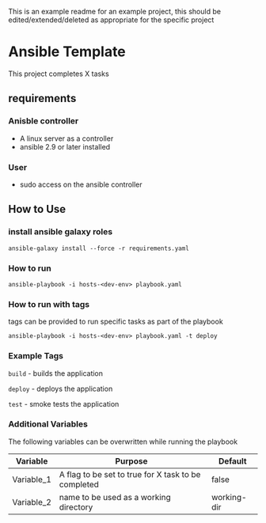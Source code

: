 This is an example readme for an example project, this should be edited/extended/deleted as appropriate for the specific project 

# Ansible Template 
This project completes X tasks 

## requirements 

### Anisble controller 
- A linux server as a controller 
- ansible 2.9 or later installed 

### User 
- sudo access on the ansible controller 

## How to Use

### install ansible galaxy roles 
```
ansible-galaxy install --force -r requirements.yaml 
```
### How to run 
```
ansible-playbook -i hosts-<dev-env> playbook.yaml 
```

### How to run with tags 

tags can be provided to run specific tasks as part of the playbook 
```
ansible-playbook -i hosts-<dev-env> playbook.yaml -t deploy 
```

### Example Tags 
`build` - builds the application 

`deploy` - deploys the application 

`test` - smoke tests the application 

### Additional Variables 
The following variables can be overwritten while running the playbook 

| Variable                  | Purpose                                                     | Default                  | 
|---------------------------|-------------------------------------------------------------|--------------------------|
| Variable_1                | A flag to be set to true for X task to be completed         | false                    |
| Variable_2                | name to be used as a working directory                      | working-dir              |
